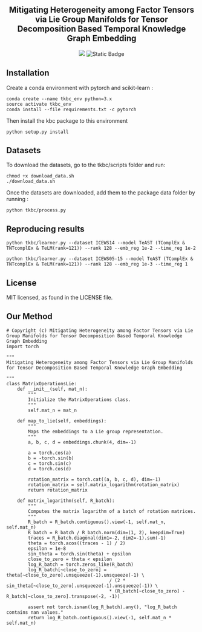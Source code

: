 <h2 align="center">
Mitigating Heterogeneity among Factor Tensors via Lie Group Manifolds for Tensor Decomposition Based Temporal Knowledge Graph Embedding
</h2>

<p align="center">
  <img src="https://img.shields.io/badge/PyTorch-%23EE4C2C.svg?e&logo=PyTorch&logoColor=white">
  <img alt="Static Badge" src="https://img.shields.io/badge/License-MIT-green">
</p>



## Installation
Create a conda environment with pytorch and scikit-learn :
```
conda create --name tkbc_env python=3.x
source activate tkbc_env
conda install --file requirements.txt -c pytorch
```

Then install the kbc package to this environment
```
python setup.py install
```

## Datasets

To download the datasets, go to the tkbc/scripts folder and run:
```
chmod +x download_data.sh
./download_data.sh
```

Once the datasets are downloaded, add them to the package data folder by running :
```
python tkbc/process.py
```


## Reproducing results



```
python tkbc/learner.py --dataset ICEWS14 --model TeAST (TComplEx & TNTcomplEx & TeLM(rank=121)) --rank 128 --emb_reg 1e-2 --time_reg 1e-2

python tkbc/learner.py --dataset ICEWS05-15 --model TeAST (TComplEx & TNTcomplEx & TeLM(rank=121)) --rank 128 --emb_reg 1e-3 --time_reg 1
```





## License
MIT licensed, as found in the LICENSE file.


## Our Method

```
# Copyright (c) Mitigating Heterogeneity among Factor Tensors via Lie Group Manifolds for Tensor Decomposition Based Temporal Knowledge Graph Embedding
import torch

"""
Mitigating Heterogeneity among Factor Tensors via Lie Group Manifolds for Tensor Decomposition Based Temporal Knowledge Graph Embedding

"""
class MatrixOperationsLie:
    def __init__(self, mat_n):
        """
        Initialize the MatrixOperations class.
        """
        self.mat_n = mat_n

    def map_to_lie(self, embeddings):
        """
        Maps the embeddings to a Lie group representation.
        """
        a, b, c, d = embeddings.chunk(4, dim=-1)
        
        a = torch.cos(a)
        b = -torch.sin(b)
        c = torch.sin(c)
        d = torch.cos(d)
        
        rotation_matrix = torch.cat((a, b, c, d), dim=-1)
        rotation_matrix = self.matrix_logarithm(rotation_matrix)
        return rotation_matrix

    def matrix_logarithm(self, R_batch):
        """
        Computes the matrix logarithm of a batch of rotation matrices.
        """
        R_batch = R_batch.contiguous().view(-1, self.mat_n, self.mat_n)
        R_batch = R_batch / R_batch.norm(dim=(1, 2), keepdim=True)
        traces = R_batch.diagonal(dim1=-2, dim2=-1).sum(-1)
        theta = torch.acos((traces - 1) / 2)
        epsilon = 1e-8
        sin_theta = torch.sin(theta) + epsilon
        close_to_zero = theta < epsilon
        log_R_batch = torch.zeros_like(R_batch)
        log_R_batch[~close_to_zero] = theta[~close_to_zero].unsqueeze(-1).unsqueeze(-1) \
                                      / (2 * sin_theta[~close_to_zero].unsqueeze(-1).unsqueeze(-1)) \
                                      * (R_batch[~close_to_zero] - R_batch[~close_to_zero].transpose(-2, -1))

        assert not torch.isnan(log_R_batch).any(), "log_R_batch contains nan values."
        return log_R_batch.contiguous().view(-1, self.mat_n * self.mat_n)

```
